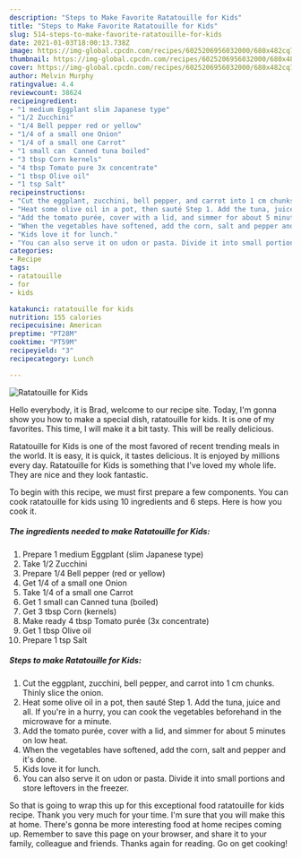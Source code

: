 ```yaml
---
description: "Steps to Make Favorite Ratatouille for Kids"
title: "Steps to Make Favorite Ratatouille for Kids"
slug: 514-steps-to-make-favorite-ratatouille-for-kids
date: 2021-01-03T18:00:13.738Z
image: https://img-global.cpcdn.com/recipes/6025206956032000/680x482cq70/ratatouille-for-kids-recipe-main-photo.jpg
thumbnail: https://img-global.cpcdn.com/recipes/6025206956032000/680x482cq70/ratatouille-for-kids-recipe-main-photo.jpg
cover: https://img-global.cpcdn.com/recipes/6025206956032000/680x482cq70/ratatouille-for-kids-recipe-main-photo.jpg
author: Melvin Murphy
ratingvalue: 4.4
reviewcount: 38624
recipeingredient:
- "1 medium Eggplant slim Japanese type"
- "1/2 Zucchini"
- "1/4 Bell pepper red or yellow"
- "1/4 of a small one Onion"
- "1/4 of a small one Carrot"
- "1 small can  Canned tuna boiled"
- "3 tbsp Corn kernels"
- "4 tbsp Tomato pure 3x concentrate"
- "1 tbsp Olive oil"
- "1 tsp Salt"
recipeinstructions:
- "Cut the eggplant, zucchini, bell pepper, and carrot into 1 cm chunks. Thinly slice the onion."
- "Heat some olive oil in a pot, then sauté Step 1. Add the tuna, juice and all. If you&#39;re in a hurry, you can cook the vegetables beforehand in the microwave for a minute."
- "Add the tomato purée, cover with a lid, and simmer for about 5 minutes on low heat."
- "When the vegetables have softened, add the corn, salt and pepper and it&#39;s done."
- "Kids love it for lunch."
- "You can also serve it on udon or pasta. Divide it into small portions and store leftovers in the freezer."
categories:
- Recipe
tags:
- ratatouille
- for
- kids

katakunci: ratatouille for kids 
nutrition: 155 calories
recipecuisine: American
preptime: "PT28M"
cooktime: "PT59M"
recipeyield: "3"
recipecategory: Lunch

---
```



![Ratatouille for Kids](https://img-global.cpcdn.com/recipes/6025206956032000/680x482cq70/ratatouille-for-kids-recipe-main-photo.jpg)

Hello everybody, it is Brad, welcome to our recipe site. Today, I'm gonna show you how to make a special dish, ratatouille for kids. It is one of my favorites. This time, I will make it a bit tasty. This will be really delicious.

Ratatouille for Kids is one of the most favored of recent trending meals in the world. It is easy, it is quick, it tastes delicious. It is enjoyed by millions every day. Ratatouille for Kids is something that I've loved my whole life. They are nice and they look fantastic.




To begin with this recipe, we must first prepare a few components. You can cook ratatouille for kids using 10 ingredients and 6 steps. Here is how you cook it.

<!--inarticleads1-->

##### The ingredients needed to make Ratatouille for Kids:

1. Prepare 1 medium Eggplant (slim Japanese type)
1. Take 1/2 Zucchini
1. Prepare 1/4 Bell pepper (red or yellow)
1. Get 1/4 of a small one Onion
1. Take 1/4 of a small one Carrot
1. Get 1 small can  Canned tuna (boiled)
1. Get 3 tbsp Corn (kernels)
1. Make ready 4 tbsp Tomato purée (3x concentrate)
1. Get 1 tbsp Olive oil
1. Prepare 1 tsp Salt




<!--inarticleads2-->

##### Steps to make Ratatouille for Kids:

1. Cut the eggplant, zucchini, bell pepper, and carrot into 1 cm chunks. Thinly slice the onion.
1. Heat some olive oil in a pot, then sauté Step 1. Add the tuna, juice and all. If you&#39;re in a hurry, you can cook the vegetables beforehand in the microwave for a minute.
1. Add the tomato purée, cover with a lid, and simmer for about 5 minutes on low heat.
1. When the vegetables have softened, add the corn, salt and pepper and it&#39;s done.
1. Kids love it for lunch.
1. You can also serve it on udon or pasta. Divide it into small portions and store leftovers in the freezer.




So that is going to wrap this up for this exceptional food ratatouille for kids recipe. Thank you very much for your time. I'm sure that you will make this at home. There's gonna be more interesting food at home recipes coming up. Remember to save this page on your browser, and share it to your family, colleague and friends. Thanks again for reading. Go on get cooking!
